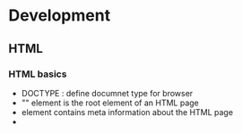 # Development 
## HTML 
### HTML basics 
* DOCTYPE : define documnet type for browser 
* "<html>" element is the root element of an HTML page
* <head> element contains meta information about the HTML page
* <title> element specifies a title for the HTML page (which is shown in the browser's title bar or in the page's tab)
* <body> element defines the document's body, and is a container for all the visible contents, such as headings, paragraphs, images, hyperlinks, tables, lists, etc.
* <h1> element defines a large heading
* <p> element defines a paragraph